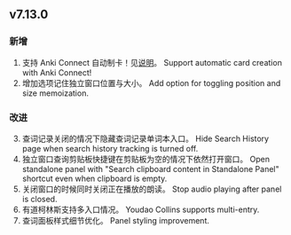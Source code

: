 ## v7.13.0

### 新增

1. 支持 Anki Connect 自动制卡！见[说明](../anki.md)。
   Support automatic card creation with Anki Connect!
2. 增加选项记住独立窗口位置与大小。
   Add option for toggling position and size memoization.

### 改进

3. 查词记录关闭的情况下隐藏查词记录单词本入口。
   Hide Search History page when search history tracking is turned off.
4. 独立窗口查询剪贴板快捷键在剪贴板为空的情况下依然打开窗口。
   Open standalone panel with "Search clipboard content in Standalone Panel" shortcut even when clipboard is empty.
5. 关闭窗口的时候同时关闭正在播放的朗读。
   Stop audio playing after panel is closed.
6. 有道柯林斯支持多入口情况。
   Youdao Collins supports multi-entry.
7. 查词面板样式细节优化。
   Panel styling improvement.
